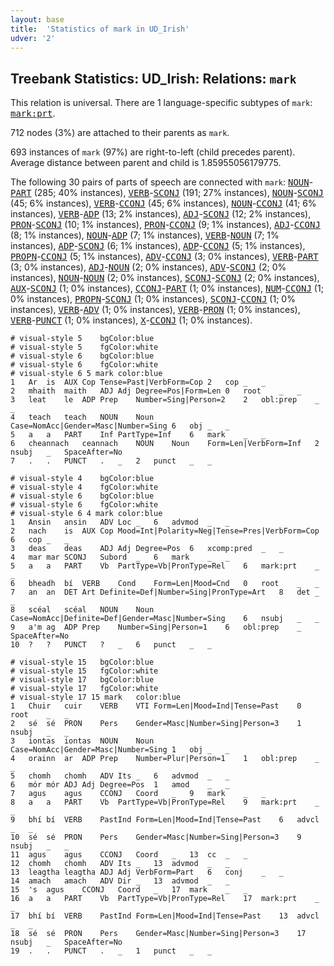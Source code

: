 ```yaml
---
layout: base
title:  'Statistics of mark in UD_Irish'
udver: '2'
---
```


## Treebank Statistics: UD_Irish: Relations: `mark`

This relation is universal.
There are 1 language-specific subtypes of `mark`: <tt><a href="ga-dep-mark-prt.html">mark:prt</a></tt>.

712 nodes (3%) are attached to their parents as `mark`.

693 instances of `mark` (97%) are right-to-left (child precedes parent).
Average distance between parent and child is 1.85955056179775.

The following 30 pairs of parts of speech are connected with `mark`: <tt><a href="ga-pos-NOUN.html">NOUN</a></tt>-<tt><a href="ga-pos-PART.html">PART</a></tt> (285; 40% instances), <tt><a href="ga-pos-VERB.html">VERB</a></tt>-<tt><a href="ga-pos-SCONJ.html">SCONJ</a></tt> (191; 27% instances), <tt><a href="ga-pos-NOUN.html">NOUN</a></tt>-<tt><a href="ga-pos-SCONJ.html">SCONJ</a></tt> (45; 6% instances), <tt><a href="ga-pos-VERB.html">VERB</a></tt>-<tt><a href="ga-pos-CCONJ.html">CCONJ</a></tt> (45; 6% instances), <tt><a href="ga-pos-NOUN.html">NOUN</a></tt>-<tt><a href="ga-pos-CCONJ.html">CCONJ</a></tt> (41; 6% instances), <tt><a href="ga-pos-VERB.html">VERB</a></tt>-<tt><a href="ga-pos-ADP.html">ADP</a></tt> (13; 2% instances), <tt><a href="ga-pos-ADJ.html">ADJ</a></tt>-<tt><a href="ga-pos-SCONJ.html">SCONJ</a></tt> (12; 2% instances), <tt><a href="ga-pos-PRON.html">PRON</a></tt>-<tt><a href="ga-pos-SCONJ.html">SCONJ</a></tt> (10; 1% instances), <tt><a href="ga-pos-PRON.html">PRON</a></tt>-<tt><a href="ga-pos-CCONJ.html">CCONJ</a></tt> (9; 1% instances), <tt><a href="ga-pos-ADJ.html">ADJ</a></tt>-<tt><a href="ga-pos-CCONJ.html">CCONJ</a></tt> (8; 1% instances), <tt><a href="ga-pos-NOUN.html">NOUN</a></tt>-<tt><a href="ga-pos-ADP.html">ADP</a></tt> (7; 1% instances), <tt><a href="ga-pos-VERB.html">VERB</a></tt>-<tt><a href="ga-pos-NOUN.html">NOUN</a></tt> (7; 1% instances), <tt><a href="ga-pos-ADP.html">ADP</a></tt>-<tt><a href="ga-pos-SCONJ.html">SCONJ</a></tt> (6; 1% instances), <tt><a href="ga-pos-ADP.html">ADP</a></tt>-<tt><a href="ga-pos-CCONJ.html">CCONJ</a></tt> (5; 1% instances), <tt><a href="ga-pos-PROPN.html">PROPN</a></tt>-<tt><a href="ga-pos-CCONJ.html">CCONJ</a></tt> (5; 1% instances), <tt><a href="ga-pos-ADV.html">ADV</a></tt>-<tt><a href="ga-pos-CCONJ.html">CCONJ</a></tt> (3; 0% instances), <tt><a href="ga-pos-VERB.html">VERB</a></tt>-<tt><a href="ga-pos-PART.html">PART</a></tt> (3; 0% instances), <tt><a href="ga-pos-ADJ.html">ADJ</a></tt>-<tt><a href="ga-pos-NOUN.html">NOUN</a></tt> (2; 0% instances), <tt><a href="ga-pos-ADV.html">ADV</a></tt>-<tt><a href="ga-pos-SCONJ.html">SCONJ</a></tt> (2; 0% instances), <tt><a href="ga-pos-NOUN.html">NOUN</a></tt>-<tt><a href="ga-pos-NOUN.html">NOUN</a></tt> (2; 0% instances), <tt><a href="ga-pos-SCONJ.html">SCONJ</a></tt>-<tt><a href="ga-pos-SCONJ.html">SCONJ</a></tt> (2; 0% instances), <tt><a href="ga-pos-AUX.html">AUX</a></tt>-<tt><a href="ga-pos-SCONJ.html">SCONJ</a></tt> (1; 0% instances), <tt><a href="ga-pos-CCONJ.html">CCONJ</a></tt>-<tt><a href="ga-pos-PART.html">PART</a></tt> (1; 0% instances), <tt><a href="ga-pos-NUM.html">NUM</a></tt>-<tt><a href="ga-pos-CCONJ.html">CCONJ</a></tt> (1; 0% instances), <tt><a href="ga-pos-PROPN.html">PROPN</a></tt>-<tt><a href="ga-pos-SCONJ.html">SCONJ</a></tt> (1; 0% instances), <tt><a href="ga-pos-SCONJ.html">SCONJ</a></tt>-<tt><a href="ga-pos-CCONJ.html">CCONJ</a></tt> (1; 0% instances), <tt><a href="ga-pos-VERB.html">VERB</a></tt>-<tt><a href="ga-pos-ADV.html">ADV</a></tt> (1; 0% instances), <tt><a href="ga-pos-VERB.html">VERB</a></tt>-<tt><a href="ga-pos-PRON.html">PRON</a></tt> (1; 0% instances), <tt><a href="ga-pos-VERB.html">VERB</a></tt>-<tt><a href="ga-pos-PUNCT.html">PUNCT</a></tt> (1; 0% instances), <tt><a href="ga-pos-X.html">X</a></tt>-<tt><a href="ga-pos-CCONJ.html">CCONJ</a></tt> (1; 0% instances).


~~~ conllu
# visual-style 5	bgColor:blue
# visual-style 5	fgColor:white
# visual-style 6	bgColor:blue
# visual-style 6	fgColor:white
# visual-style 6 5 mark	color:blue
1	Ar	is	AUX	Cop	Tense=Past|VerbForm=Cop	2	cop	_	_
2	mhaith	maith	ADJ	Adj	Degree=Pos|Form=Len	0	root	_	_
3	leat	le	ADP	Prep	Number=Sing|Person=2	2	obl:prep	_	_
4	teach	teach	NOUN	Noun	Case=NomAcc|Gender=Masc|Number=Sing	6	obj	_	_
5	a	a	PART	Inf	PartType=Inf	6	mark	_	_
6	cheannach	ceannach	NOUN	Noun	Form=Len|VerbForm=Inf	2	nsubj	_	SpaceAfter=No
7	.	.	PUNCT	.	_	2	punct	_	_

~~~


~~~ conllu
# visual-style 4	bgColor:blue
# visual-style 4	fgColor:white
# visual-style 6	bgColor:blue
# visual-style 6	fgColor:white
# visual-style 6 4 mark	color:blue
1	Ansin	ansin	ADV	Loc	_	6	advmod	_	_
2	nach	is	AUX	Cop	Mood=Int|Polarity=Neg|Tense=Pres|VerbForm=Cop	6	cop	_	_
3	deas	deas	ADJ	Adj	Degree=Pos	6	xcomp:pred	_	_
4	mar	mar	SCONJ	Subord	_	6	mark	_	_
5	a	a	PART	Vb	PartType=Vb|PronType=Rel	6	mark:prt	_	_
6	bheadh	bí	VERB	Cond	Form=Len|Mood=Cnd	0	root	_	_
7	an	an	DET	Art	Definite=Def|Number=Sing|PronType=Art	8	det	_	_
8	scéal	scéal	NOUN	Noun	Case=NomAcc|Definite=Def|Gender=Masc|Number=Sing	6	nsubj	_	_
9	a'm	ag	ADP	Prep	Number=Sing|Person=1	6	obl:prep	_	SpaceAfter=No
10	?	?	PUNCT	?	_	6	punct	_	_

~~~


~~~ conllu
# visual-style 15	bgColor:blue
# visual-style 15	fgColor:white
# visual-style 17	bgColor:blue
# visual-style 17	fgColor:white
# visual-style 17 15 mark	color:blue
1	Chuir	cuir	VERB	VTI	Form=Len|Mood=Ind|Tense=Past	0	root	_	_
2	sé	sé	PRON	Pers	Gender=Masc|Number=Sing|Person=3	1	nsubj	_	_
3	iontas	iontas	NOUN	Noun	Case=NomAcc|Gender=Masc|Number=Sing	1	obj	_	_
4	orainn	ar	ADP	Prep	Number=Plur|Person=1	1	obl:prep	_	_
5	chomh	chomh	ADV	Its	_	6	advmod	_	_
6	mór	mór	ADJ	Adj	Degree=Pos	1	amod	_	_
7	agus	agus	CCONJ	Coord	_	9	mark	_	_
8	a	a	PART	Vb	PartType=Vb|PronType=Rel	9	mark:prt	_	_
9	bhí	bí	VERB	PastInd	Form=Len|Mood=Ind|Tense=Past	6	advcl	_	_
10	sé	sé	PRON	Pers	Gender=Masc|Number=Sing|Person=3	9	nsubj	_	_
11	agus	agus	CCONJ	Coord	_	13	cc	_	_
12	chomh	chomh	ADV	Its	_	13	advmod	_	_
13	leagtha	leagtha	ADJ	Adj	VerbForm=Part	6	conj	_	_
14	amach	amach	ADV	Dir	_	13	advmod	_	_
15	's	agus	CCONJ	Coord	_	17	mark	_	_
16	a	a	PART	Vb	PartType=Vb|PronType=Rel	17	mark:prt	_	_
17	bhí	bí	VERB	PastInd	Form=Len|Mood=Ind|Tense=Past	13	advcl	_	_
18	sé	sé	PRON	Pers	Gender=Masc|Number=Sing|Person=3	17	nsubj	_	SpaceAfter=No
19	.	.	PUNCT	.	_	1	punct	_	_

~~~



